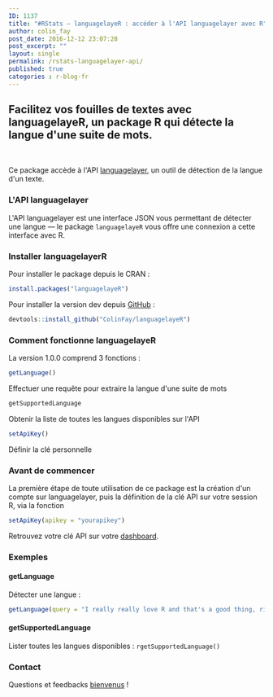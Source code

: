 ```yaml
---
ID: 1137
title: "#RStats — languagelayeR : accéder à l'API languagelayer avec R"
author: colin_fay
post_date: 2016-12-12 23:07:28
post_excerpt: ""
layout: single
permalink: /rstats-languagelayer-api/
published: true
categories : r-blog-fr
---
```

## Facilitez vos fouilles de textes avec languagelayeR, un package R qui détecte la langue d'une suite de mots.<!--more-->
&nbsp;

Ce package accède à l'API <a href="https://languagelayer.com/" target="_blank">languagelayer</a>, un outil de détection de la langue d'un texte.
### L'API languagelayer
L'API languagelayer est une interface JSON vous permettant de détecter une langue — le package `languagelayeR` vous offre une connexion a cette interface avec R.

### Installer languagelayerR
Pour installer le package depuis le CRAN :
```r
install.packages("languagelayeR")
```

Pour installer la version dev depuis <a href="https://github.com/ColinFay" target="_blank">GitHub</a>  :
```r
devtools::install_github("ColinFay/languagelayeR")
```

### Comment fonctionne languagelayeR
La version 1.0.0 comprend 3 fonctions :
```r 
getLanguage()
``` 
Effectuer une requête pour extraire la langue d'une suite de mots
```r 
getSupportedLanguage
``` 
Obtenir la liste de toutes les langues disponibles sur l'API</li>

```r 
setApiKey()
``` 
Définir la clé personnelle

### Avant de commencer
La première étape de toute utilisation de ce package est la création d'un compte sur languagelayer, puis la définition de la clé API sur votre session R, via la fonction 
```r 
setApiKey(apikey = "yourapikey")
```

Retrouvez votre clé API sur votre <a href="https://languagelayer.com/dashboard">dashboard</a>.

### Exemples
#### getLanguage
Détecter une langue :
```r
getLanguage(query = "I really really love R and that's a good thing, right?")
```
#### getSupportedLanguage
Lister toutes les langues disponibles :
```rgetSupportedLanguage()```

### Contact
Questions et feedbacks <a href="mailto:contact@colinfay.me" target="_blank">bienvenus</a> !

